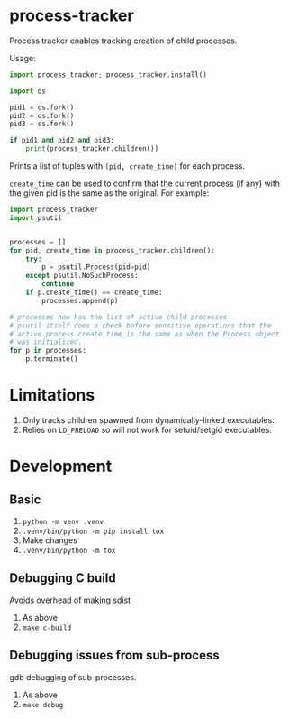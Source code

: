 # process-tracker

Process tracker enables tracking creation of child processes.

Usage:

```python
import process_tracker; process_tracker.install()

import os

pid1 = os.fork()
pid2 = os.fork()
pid3 = os.fork()

if pid1 and pid2 and pid3:
    print(process_tracker.children())
```

Prints a list of tuples with `(pid, create_time)` for each process.

`create_time` can be used to confirm that the current process (if any) with
the given pid is the same as the original. For example:

```python
import process_tracker
import psutil


processes = []
for pid, create_time in process_tracker.children():
    try:
        p = psutil.Process(pid=pid)
    except psutil.NoSuchProcess:
        continue
    if p.create_time() == create_time:
        processes.append(p)

# processes now has the list of active child processes
# psutil itself does a check before sensitive operations that the
# active process create time is the same as when the Process object
# was initialized.
for p in processes:
    p.terminate()
```

# Limitations

1. Only tracks children spawned from dynamically-linked executables.
1. Relies on `LD_PRELOAD` so will not work for setuid/setgid executables.

# Development

## Basic

1. `python -m venv .venv`
1. `.venv/bin/python -m pip install tox`
1. Make changes
1. `.venv/bin/python -m tox`

## Debugging C build

Avoids overhead of making sdist

1. As above
1. `make c-build`

## Debugging issues from sub-process

gdb debugging of sub-processes.

1. As above
1. `make debug`
